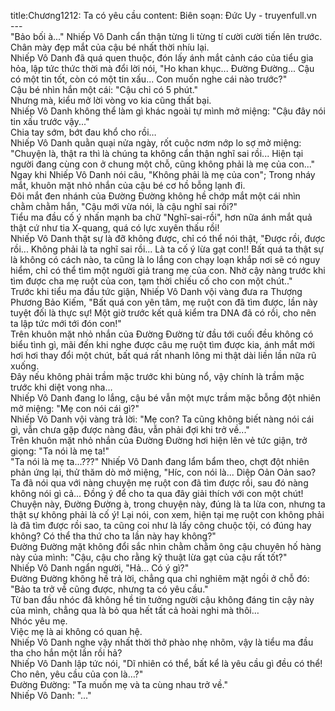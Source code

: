 title:Chương1212: Ta có yêu cầu
content:
Biên soạn: Đức Uy - truyenfull.vn<br>---<br>"Bảo bối à..." Nhiếp Vô Danh cẩn thận từng li từng tí cười cười tiến lên trước.<br>Chân mày đẹp mắt của cậu bé nhất thời nhíu lại.<br>Nhiếp Vô Danh đã quá quen thuộc, đón lấy ánh mắt cảnh cáo của tiểu gia hỏa, lập tức thức thời mà đổi lời nói, "Ho khan khục... Đường Đường... Cậu có một tin tốt, còn có một tin xấu... Con muốn nghe cái nào trước?"<br>Cậu bé nhìn hắn một cái: "Cậu chỉ có 5 phút."<br>Nhưng mà, kiểu mở lời vòng vo kia cũng thất bại.<br>Nhiếp Vô Danh không thể làm gì khác ngoài tự mình mở miệng: "Cậu đây nói tin xấu trước vậy..."<br>Chia tay sớm, bớt đau khổ cho rồi…<br>Nhiếp Vô Danh quằn quại nửa ngày, rốt cuộc nơm nớp lo sợ mở miệng: "Chuyện là, thật ra thì là chúng ta không cẩn thận nghĩ sai rồi... Hiện tại người đang cùng con ở chung một chỗ, cũng không phải là mẹ của con..."<br>Ngay khi Nhiếp Vô Danh nói câu, "Không phải là mẹ của con"; Trong nháy mắt, khuôn mặt nhỏ nhắn của cậu bé cơ hồ bỗng lạnh đi.<br>Đôi mắt đen nhánh của Đường Đường không hề chớp mắt một cái nhìn chằm chằm hắn, "Cậu mới vừa nói, là cậu nghĩ sai rồi?"<br>Tiểu ma đầu cố ý nhấn mạnh ba chữ "Nghĩ-sai-rồi", hơn nữa ánh mắt quả thật cứ như tia X-quang, quá có lực xuyên thấu rồi!<br>Nhiếp Vô Danh thật sự là đỡ không được, chỉ có thể nói thật, "Được rồi, được rồi... Không phải là ta nghĩ sai rồi... Là ta cố ý lừa gạt con!! Bất quá ta thật sự là không có cách nào, ta cũng là lo lắng con chạy loạn khắp nơi sẽ có nguy hiểm, chỉ có thể tìm một người giả trang mẹ của con. Nhờ cậy nàng trước khi tìm được cha mẹ ruột của con, tạm thời chiếu cố cho con một chút.."<br>Trước khi tiểu ma đầu tức giận, Nhiếp Vô Danh vội vàng đưa ra Thượng Phương Bảo Kiếm, "Bất quá con yên tâm, mẹ ruột con đã tìm được, lần này tuyệt đối là thực sự! Một giờ trước kết quả kiểm tra DNA đã có rồi, cho nên ta lập tức mới tới đón con!"<br>Trên khuôn mặt nhỏ nhắn của Đường Đường từ đầu tới cuối đều không có biểu tình gì, mãi đến khi nghe được câu mẹ ruột tìm được kia, ánh mắt mới hơi hơi thay đổi một chút, bất quá rất nhanh lông mi thật dài liền lần nữa rũ xuống.<br>Đây nếu không phải trầm mặc trước khi bùng nổ, vậy chính là trầm mặc trước khi diệt vong nha…<br>Nhiếp Vô Danh đang lo lắng, cậu bé vẫn một mực trầm mặc bỗng đột nhiên mở miệng: "Mẹ con nói cái gì?"<br>Nhiếp Vô Danh vội vàng trả lời: "Mẹ con? Ta cũng không biết nàng nói cái gì, vẫn chưa gặp được nàng đâu, vẫn phải đợi khi trở về..."<br>Trên khuôn mặt nhỏ nhắn của Đường Đường hơi hiện lên vẻ tức giận, trở giọng: "Ta nói là mẹ ta!"<br>"Ta nói là mẹ ta...???" Nhiếp Vô Danh đang lẩm bẩm theo, chợt đột nhiên phản ứng lại, thử thăm dò mở miệng, "Híc, con nói là... Diệp Oản Oản sao? Ta đã nói qua với nàng chuyện mẹ ruột con đã tìm được rồi, sau đó nàng không nói gì cả... Đồng ý để cho ta qua đây giải thích với con một chút!<br>Chuyện này, Đường Đường à, trong chuyện này, đúng là ta lừa con, nhưng ta thật sự không phải là cố ý! Lại nói, con xem, hiện tại mẹ ruột con không phải là đã tìm được rồi sao, ta cũng coi như là lấy công chuộc tội, có đúng hay không? Có thể tha thứ cho ta lần này hay không?"<br>Đường Đường mặt không đổi sắc nhìn chằm chằm ông cậu chuyên hố hàng này của mình: "Cậu, cậu cho rằng kỹ thuật lừa gạt của cậu rất tốt?"<br>Nhiếp Vô Danh ngẩn người, "Hả... Có ý gì?"<br>Đường Đường không hề trả lời, chẳng qua chỉ nghiêm mặt ngồi ở chỗ đó: "Bảo ta trở về cũng được, nhưng ta có yêu cầu."<br>Từ ban đầu nhóc đã không hề tin tưởng người cậu không đáng tin cậy này của mình, chẳng qua là bỏ qua hết tất cả hoài nghi mà thôi…<br>Nhóc yêu mẹ.<br>Việc mẹ là ai không có quan hệ.<br>Nhiếp Vô Danh nghe vậy nhất thời thở phào nhẹ nhõm, vậy là tiểu ma đầu tha cho hắn một lần rồi hả?<br>Nhiếp Vô Danh lập tức nói, "Dĩ nhiên có thể, bất kể là yêu cầu gì đều có thể! Cho nên, yêu cầu của con là…?"<br>Đường Đường: "Ta muốn mẹ và ta cùng nhau trở về."<br>Nhiếp Vô Danh: "..."